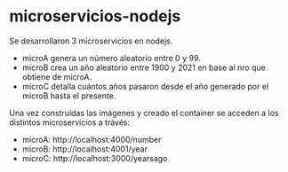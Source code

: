 # microservicios-nodejs

Se desarrollaron 3 microservicios en nodejs.
- microA genera un número aleatorio entre 0 y 99.
- microB crea un año aleatorio entre 1900 y 2021 en base al nro que obtiene de microA.
- microC detalla cuántos años pasaron desde el año generado por el microB hasta el presente.

Una vez construídas las imágenes y creado el container se acceden a los distintos microservicios a través:
- microA: http://localhost:4000/number
- microB: http://localhost:4001/year
- microC: http://localhost:3000/yearsago
